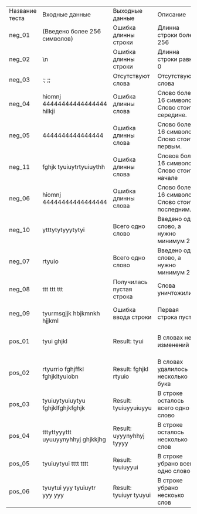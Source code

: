| | | | | |
|-|-|-|-|-|
|Название теста|Входные данные |Выходные данные|Описание|Класс|
|neg_01|(Введено более 256 символов)|Ошибка длинны строки|Длинна строки более 256|Ошибка длинны строки|
|neg_02|\n|Ошибка длинны строки|Длинна строки равна 0| |
|neg_03|:; ;;|Отсутствуют слова|Отсутствуют слова|Ошибка ввода слов|
|neg_04|hiomnj 44444444444444444 hilkji|Ошибка длинны слова|Слово более 16 символов. Слово стоит в середине.| |
|neg_05|4444444444444444|Ошибка длинны слова|Слово более 16 символов. Слово стоит первым.| |
|neg_11|fghjk tyuiuytrtyuiuythh|Ошибка длинны слова|Словов более 16 символов. Слово стоит в начале| |
|neg_06|hiomnj 44444444444444444|Ошибка длинны слова|Слово более 16 символов. Слово стоит последним.| |
|neg_10|ytttytytyyytytyi|Всего одно слово|Введено одно слово, а нужно минимум 2|Ошибка количества слов|
|neg_07|rtyuio|Всего одно слово|Введено одно слово, а нужно минимум 2| |
|neg_08|ttt ttt ttt|Получилась пустая строка|Слова уничтожились| |
|neg_09|<br>tyurmsgjjk hbjkmnkh hjjkml|Ошибка ввода строки|Первая строка пуста|Ошибка ввода строки|
|pos_01|tyui ghjkl|Result: tyui|В словах нет изменений|Удаление букв, равных первой|
|pos_02|rtyurrio fghjffkl fghjkltyuiobn|Result: fghjkl rtyuio|В словах удалилось несколько букв| |
|pos_03|tyuiuytyuiuytyu fghjklfghjkfghjk|Result: tyuiuyyuiuyyu|В строке осталось всего одно слово|Удаление слов, равных последнему|
|pos_04|tttyttyyyttt uyuuyynyhhyj ghjkkjhg|Result: uyyynyhhyj tyyyy|В строке осталось несколько слов| |
|pos_05|tyuiuytyui tttt tttt|Result: tyuiuyyui|В строке убрано всего одно слово| |
|pos_06|tyuytui yyy tyuiuytr yyy yyy|Result: tyuiuyr tyuyui|В строке убрано нескоько слов| |
